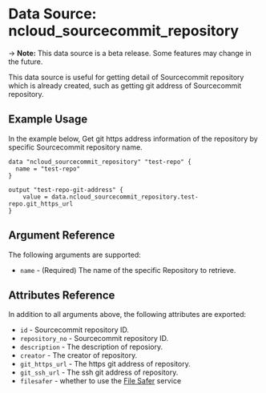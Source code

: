 # Data Source: ncloud_sourcecommit_repository

-> **Note:** This data source is a beta release. Some features may change in the future.

This data source is  useful for getting detail of Sourcecommit repository which is already created, such as getting git address of Sourcecommit repository.

## Example Usage

In the example below, Get git https address information of the repository by specific Sourcecommit repository name.

```hcl
data "ncloud_sourcecommit_repository" "test-repo" {
  name = "test-repo"
}

output "test-repo-git-address" {
    value = data.ncloud_sourcecommit_repository.test-repo.git_https_url
}
```

## Argument Reference

The following arguments are supported:

* `name` - (Required) The name of the specific Repository to retrieve.
  
## Attributes Reference

In addition to all arguments above, the following attributes are exported:

* `id` - Sourcecommit repository ID.
* `repository_no` - Sourcecommit repository ID.
* `description` - The description of reposiory.
* `creator` - The creator of repository.
* `git_https_url` - The https git address of repository.
* `git_ssh_url` - The ssh git address of repository.
* `filesafer` - whether to use the [File Safer](https://www.ncloud.com/product/security/fileSafer) service